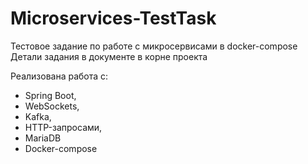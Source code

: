 # Microservices-TestTask
Тестовое задание по работе с микросервисами в docker-compose
Детали задания в документе в корне проекта

Реализована работа с:
- Spring Boot,
- WebSockets,
- Kafka, 
- HTTP-запросами,
- MariaDB
- Docker-compose


